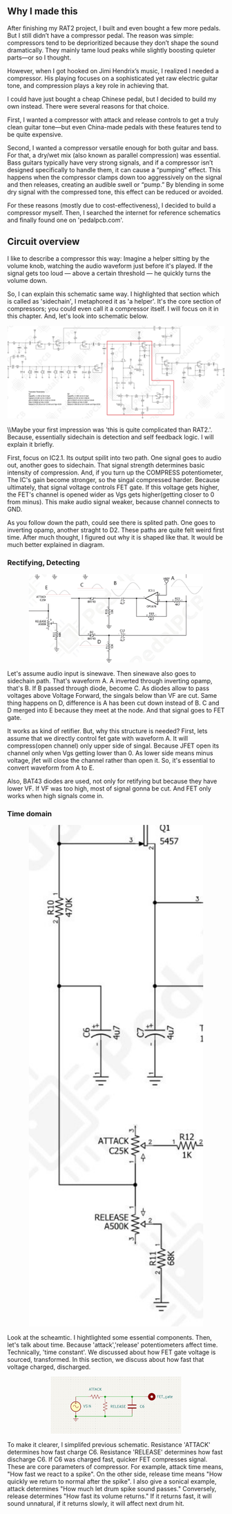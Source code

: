 ## Why I made this
After finishing my RAT2 project, I built and even bought a few more pedals. But I still didn’t have a compressor pedal. The reason was simple: compressors tend to be deprioritized because they don’t shape the sound dramatically. They mainly tame loud peaks while slightly boosting quieter parts—or so I thought.

However, when I got hooked on Jimi Hendrix’s music, I realized I needed a compressor. His playing focuses on a sophisticated yet raw electric guitar tone, and compression plays a key role in achieving that.

I could have just bought a cheap Chinese pedal, but I decided to build my own instead. There were several reasons for that choice.

First, I wanted a compressor with attack and release controls to get a truly clean guitar tone—but even China-made pedals with these features tend to be quite expensive.

Second, I wanted a compressor versatile enough for both guitar and bass. For that, a dry/wet mix (also known as parallel compression) was essential. Bass guitars typically have very strong signals, and if a compressor isn’t designed specifically to handle them, it can cause a “pumping” effect. This happens when the compressor clamps down too aggressively on the signal and then releases, creating an audible swell or “pump.” By blending in some dry signal with the compressed tone, this effect can be reduced or avoided.

For these reasons (mostly due to cost-effectiveness), I decided to build a compressor myself. Then, I searched the internet for reference schematics and finally found one on 'pedalpcb.com'.


## Circuit overview


I like to describe a compressor this way: Imagine a helper sitting by the volume knob, watching the audio waveform just before it's played. If the signal gets too loud — above a certain threshold — he quickly turns the volume down.

So, I can explain this schematic same way. I highlighted that section which is called as 'sidechain', I metaphored it as 'a helper'. It's the core section of compressors; you could even call it a compressor itself. I will focus on it in this chapter. And, let's look into schematic below.

<p align='center'>
 <img src=asset/sch.jpg>
</p>

\\\\Maybe your first impression was 'this is quite complicated than RAT2.'. Because, essentially sidechain is detection and self feedback logic. I will explain it briefly.  


First, focus on IC2.1. Its output spilit into two path. One signal goes to audio out, another goes to sidechain. That signal strength determines basic intensity of compression. And, if you turn up the COMPRESS potentiometer, The IC's gain become stronger, so the singal compressed harder. Because ultimately, that signal voltage controls FET gate. If this voltage gets higher, the FET's channel is opened wider as Vgs gets higher(getting closer to 0 from minus). This make audio signal weaker, because channel connects to GND.

As you follow down the path, could see there is splited path. One goes to inverting opamp, another straght to D2. These paths are quite felt weird first time. After much thought, I figured out why it is shaped like that. It would be much better explained in diagram.

### Rectifying, Detecting

<p align='center'>
 <img src=asset/waveform.jpg width="80%" height="80%">
</p>

Let's assume audio input is sinewave. Then sinewave also goes to sidechain path. That's waveform A. A inverted through inverting opamp, that's B. If B passed through diode, become C. As diodes allow to pass voltages above Voltage Forward, the singals below than VF are cut. Same thing happens on D, difference is A has been cut down instead of B. C and D merged into E because they meet at the node. And that signal goes to FET gate. 

It works as kind of retifier. But, why this structure is needed? First, lets assume that we directly control fet gate with waveform A. It will compress(open channel) only upper side of singal. Because JFET open its channel only when Vgs getting lower than 0. As lower side means minus voltage, jfet will close the channel rather than open it. So, it's essential to convert waveform from A to E. 

Also, BAT43 diodes are used, not only for retifying but because they have lower VF. If VF was too high, most of signal gonna be cut. And FET only works when high signals come in.

### Time domain

<p align='center'>
 <img src=asset/attack.jpg width="80%" height="80%">
</p>  

Look at the scheamtic. I hightlighted some essential components. Then, let's talk about time. Because 'attack','release' potentiometers affect time. Technically, 'time constant'. 
We discussed about how FET gate voltage is sourced, transformed. In this section, we discuss about how fast that voltage charged, discharged. 

<p align='center'>
 <img src=asset/constant.png width="60%" height="60%"> 
</p>  
To make it clearer, I simplifed previous schematic. Resistance 'ATTACK' determines how fast charge C6. Resistance 'RELEASE' determines how fast discharge C6. If C6 was charged fast, quicker FET compresses signal. These are core parameters of compressor. For example, attack time means, "How fast we react to a spike". On the other side, release time means "How quickly we return to normal after the spike". I also give a sonical example, attack determines "How much let drum spike sound passes." Conversely, release determines "How fast its volume returns." If it returns fast, it will sound unnatural, if it returns slowly, it will affect next drum hit.

